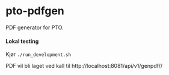 # pto-pdfgen

PDF generator for PTO.

#### Lokal testing
Kjør `./run_development.sh`

PDF vil bli laget ved kall til http://localhost:8081/api/v1/genpdf/<application>/<template>
Innholdet hentes fra `/data/<application>/<template>.json`. I prod så POSTes JSON til endepunktet istedenfor

Testing av § 14 a-vedtak: http://localhost:8081/api/v1/genpdf/vedtak14a/vedtak14a


Testdata for `/templates/<application>/<template>` settes i `/data/<application>/<template>.json` 
